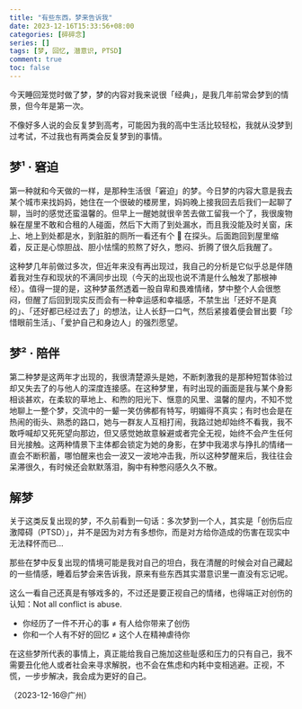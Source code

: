 ```yaml
---
title: "有些东西，梦来告诉我"
date: 2023-12-16T15:33:56+08:00
categories: [碎碎念]
series: []
tags: [梦, 回忆, 潜意识, PTSD]
comment: true
toc: false
---
```


今天睡回笼觉时做了梦，梦的内容对我来说很「经典」，是我几年前常会梦到的情景，但今年是第一次。

不像好多人说的会反复梦到高考，可能因为我的高中生活比较轻松，我就从没梦到过考试，不过我也有两类会反复梦到的事情。

## 梦¹ · 窘迫

第一种就和今天做的一样，是那种生活很「窘迫」的梦。今日梦的内容大意是我去某个城市来找妈妈，她住在一个很破的楼房里，妈妈晚上接我回去后我们一起聊了聊，当时的感觉还蛮温馨的。但早上一醒她就很辛苦去做工留我一个了，我很废物躲在屋里不敢和合租的人碰面，然后下大雨了到处漏水，而且我没能及时关窗，床上、地上到处都是水，到脏脏的厕所一看还有个 🐍 在探头。后面跑回到屋里缩着，反正是心惊胆战、胆小怯懦的煎熬了好久，憋闷、折腾了很久后我醒了。

这种梦几年前做过多次，但近年来没有再出现过，我自己的分析是它似乎总是伴随着我对生存和现状的不满同步出现（今天的出现也说不清是什么触发了那根神经）。值得一提的是，这种梦虽然透着一股自卑和畏难情绪，梦中整个人会很憋闷，但醒了后回到现实反而会有一种幸运感和幸福感，不禁生出「还好不是真的」、「还好都已经过去了」的想法，让人长舒一口气，然后紧接着便会冒出要「珍惜眼前生活」、「爱护自己和身边人」的强烈愿望。

## 梦² · 陪伴

第二种梦是这两年才出现的，我很清楚源头是她，不断刺激我的是那种短暂体验过却又失去了的与他人的深度连接感。在这种梦里，有时出现的画面是我与某个身影相谈甚欢，在柔软的草地上、和煦的阳光下、惬意的风里、温馨的屋内，不知不觉地聊上一整个梦，交流中的一颦一笑仿佛都有特写，明媚得不真实；有时也会是在热闹的街头、熟悉的路口，她与一群友人互相打闹，我路过她却始终不看我，我不敢呼喊却又死死望向那边，但又感觉她故意躲避或者完全无视，始终不会产生任何目光接触。这两种情景下主体都会锁定为她的身影，在梦中我渴求与挣扎的情绪一直会不断积蓄，哪怕醒来也会一波又一波地冲击我，所以这种梦醒来后，我往往会呆滞很久，有时候还会默默落泪，胸中有种憋闷感久久不散。

## 解梦

关于这类反复出现的梦，不久前看到一句话：多次梦到一个人，其实是「创伤后应激障碍（PTSD）」，并不是因为对方有多想你，而是对方给你造成的伤害在现实中无法释怀而已…

那些在梦中反复出现的情境可能是我对自己的坦白，我在清醒的时候会对自己藏起的一些情感，睡着后梦会来告诉我，原来有些东西其实潜意识里一直没有忘记呢。

这么一看自己还真是有够戏多的，不过还是要正视自己的情绪，也得端正对创伤的认知：Not all conflict is abuse.

- 你经历了一件不开心的事 ≠ 有人给你带来了创伤
- 你和一个人有不好的回忆 ≠ 这个人在精神虐待你

在这些梦所代表的事情上，真正能给我自己施加这些耻感和压力的只有自己，我不需要丑化他人或者社会来寻求解脱，也不会在焦虑和内耗中变相逃避。正视，不慌，一步步解决，我会成为更好的自己。

（2023-12-16@广州）
